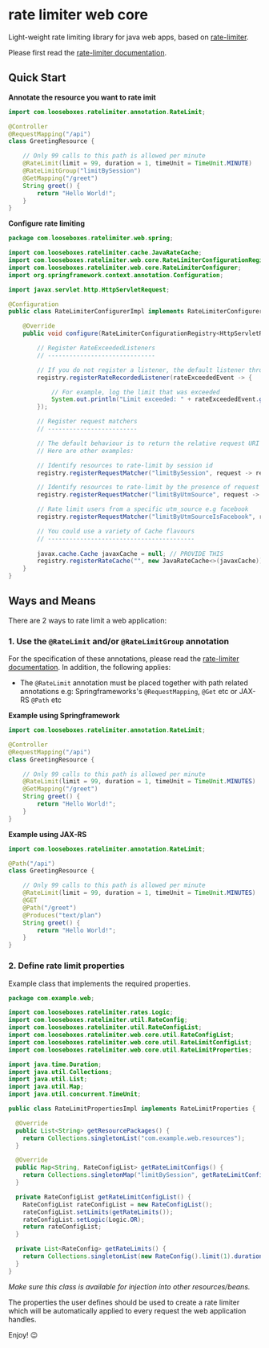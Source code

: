 # rate limiter web core

Light-weight rate limiting library for java web apps, based on
[rate-limiter](https://github.com/poshjosh/rate-limiter).

Please first read the [rate-limiter documentation](https://github.com/poshjosh/rate-limiter).

## Quick Start

__Annotate the resource you want to rate imit__

```java
import com.looseboxes.ratelimiter.annotation.RateLimit;

@Controller
@RequestMapping("/api")
class GreetingResource {

    // Only 99 calls to this path is allowed per minute
    @RateLimit(limit = 99, duration = 1, timeUnit = TimeUnit.MINUTE)
    @RateLimitGroup("limitBySession")
    @GetMapping("/greet")
    String greet() {
        return "Hello World!";
    }
}
```

__Configure rate limiting__

```java
package com.looseboxes.ratelimiter.web.spring;

import com.looseboxes.ratelimiter.cache.JavaRateCache;
import com.looseboxes.ratelimiter.web.core.RateLimiterConfigurationRegistry;
import com.looseboxes.ratelimiter.web.core.RateLimiterConfigurer;
import org.springframework.context.annotation.Configuration;

import javax.servlet.http.HttpServletRequest;

@Configuration
public class RateLimiterConfigurerImpl implements RateLimiterConfigurer<HttpServletRequest> {

    @Override
    public void configure(RateLimiterConfigurationRegistry<HttpServletRequest> registry) {

        // Register RateExceededListeners
        // ------------------------------

        // If you do not register a listener, the default listener throws an exception
        registry.registerRateRecordedListener(rateExceededEvent -> {

            // For example, log the limit that was exceeded
            System.out.println("Limit exceeded: " + rateExceededEvent.getExceededLimit());
        });

        // Register request matchers
        // -------------------------

        // The default behaviour is to return the relative request URI
        // Here are other examples:

        // Identify resources to rate-limit by session id
        registry.registerRequestMatcher("limitBySession", request -> request.getSession().getId());

        // Identify resources to rate-limit by the presence of request parameter "utm_source"
        registry.registerRequestMatcher("limitByUtmSource", request -> request.getParameter("utm_source"));

        // Rate limit users from a specific utm_source e.g facebook
        registry.registerRequestMatcher("limitByUtmSourceIsFacebook", request -> "facebook".equals(request.getParameter("utm_source")));

        // You could use a variety of Cache flavours
        // -----------------------------------------
      
        javax.cache.Cache javaxCache = null; // PROVIDE THIS
        registry.registerRateCache("", new JavaRateCache<>(javaxCache));
    }
}
```

## Ways and Means

There are 2 ways to rate limit a web application:

### 1. Use the `@RateLimit` and/or `@RateLimitGroup` annotation

For the specification of these annotations, please read the [rate-limiter documentation](https://github.com/poshjosh/rate-limiter).
In addition, the following applies:

- The `@RateLimit` annotation must be placed together with path related annotations e.g:
  Springframeworks's `@RequestMapping`, `@Get` etc or JAX-RS `@Path` etc

__Example using Springframework__

```java
import com.looseboxes.ratelimiter.annotation.RateLimit;

@Controller
@RequestMapping("/api")
class GreetingResource {

    // Only 99 calls to this path is allowed per minute
    @RateLimit(limit = 99, duration = 1, timeUnit = TimeUnit.MINUTES)
    @GetMapping("/greet")
    String greet() {
        return "Hello World!";
    }
}
```

__Example using JAX-RS__

```java
import com.looseboxes.ratelimiter.annotation.RateLimit;

@Path("/api")
class GreetingResource {

    // Only 99 calls to this path is allowed per minute
    @RateLimit(limit = 99, duration = 1, timeUnit = TimeUnit.MINUTES)
    @GET
    @Path("/greet")
    @Produces("text/plan")
    String greet() {
        return "Hello World!";
    }
}
```
  
### 2. Define rate limit properties

Example class that implements the required properties.

```java
package com.example.web;

import com.looseboxes.ratelimiter.rates.Logic;
import com.looseboxes.ratelimiter.util.RateConfig;
import com.looseboxes.ratelimiter.util.RateConfigList;
import com.looseboxes.ratelimiter.web.core.util.RateConfigList;
import com.looseboxes.ratelimiter.web.core.util.RateLimitConfigList;
import com.looseboxes.ratelimiter.web.core.util.RateLimitProperties;

import java.time.Duration;
import java.util.Collections;
import java.util.List;
import java.util.Map;
import java.util.concurrent.TimeUnit;

public class RateLimitPropertiesImpl implements RateLimitProperties {

  @Override
  public List<String> getResourcePackages() {
    return Collections.singletonList("com.example.web.resources");
  }

  @Override
  public Map<String, RateConfigList> getRateLimitConfigs() {
    return Collections.singletonMap("limitBySession", getRateLimitConfigList());
  }

  private RateConfigList getRateLimitConfigList() {
    RateConfigList rateConfigList = new RateConfigList();
    rateConfigList.setLimits(getRateLimits());
    rateConfigList.setLogic(Logic.OR);
    return rateConfigList;
  }

  private List<RateConfig> getRateLimits() {
    return Collections.singletonList(new RateConfig().limit(1).duration(Duration.ofMinutes(1)));
  }
}
```

_Make sure this class is available for injection into other resources/beans._

The properties the user defines should be used to create a rate limiter which will be automatically applied to
every request the web application handles. 

Enjoy! :wink:
